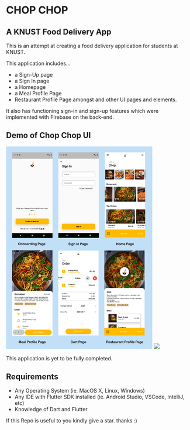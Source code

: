 # CHOP CHOP
## A KNUST Food Delivery App

This is an attempt at creating a food delivery application for students at KNUST.

This application includes...
- a Sign-Up page
- a Sign In page
- a Homepage
- a Meal Profile Page
- Restaurant Profile Page
amongst and other UI pages and elements.

It also has functioning sign-in and sign-up features which were implemented with Firebase on the back-end.

## Demo of Chop Chop UI
<img src="images/Chop%20Chop%20Screenshots%20all.jpg" width="400"> <img src="images/chopchop.gif" width="250">


This application is yet to be fully completed.

## Requirements
* Any Operating System (ie. MacOS X, Linux, Windows)
* Any IDE with Flutter SDK installed (ie.  Android Studio, VSCode, IntelliJ, etc)
* Knowledge of Dart and Flutter

If this Repo is useful to you kindly give a star. thanks :)
